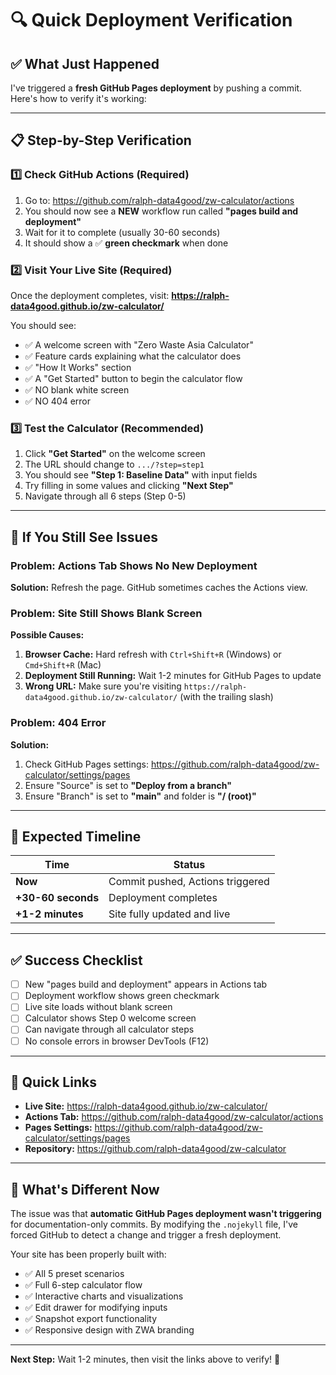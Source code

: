 # 🔍 Quick Deployment Verification

## ✅ What Just Happened

I've triggered a **fresh GitHub Pages deployment** by pushing a commit. Here's how to verify it's working:

---

## 📋 Step-by-Step Verification

### 1️⃣ Check GitHub Actions (Required)
1. Go to: https://github.com/ralph-data4good/zw-calculator/actions
2. You should now see a **NEW** workflow run called **"pages build and deployment"**
3. Wait for it to complete (usually 30-60 seconds)
4. It should show a ✅ **green checkmark** when done

### 2️⃣ Visit Your Live Site (Required)
Once the deployment completes, visit:
**https://ralph-data4good.github.io/zw-calculator/**

You should see:
- ✅ A welcome screen with "Zero Waste Asia Calculator" 
- ✅ Feature cards explaining what the calculator does
- ✅ "How It Works" section
- ✅ A "Get Started" button to begin the calculator flow
- ✅ NO blank white screen
- ✅ NO 404 error

### 3️⃣ Test the Calculator (Recommended)
1. Click **"Get Started"** on the welcome screen
2. The URL should change to `.../?step=step1`
3. You should see **"Step 1: Baseline Data"** with input fields
4. Try filling in some values and clicking **"Next Step"**
5. Navigate through all 6 steps (Step 0-5)

---

## 🚨 If You Still See Issues

### Problem: Actions Tab Shows No New Deployment
**Solution:** Refresh the page. GitHub sometimes caches the Actions view.

### Problem: Site Still Shows Blank Screen
**Possible Causes:**
1. **Browser Cache:** Hard refresh with `Ctrl+Shift+R` (Windows) or `Cmd+Shift+R` (Mac)
2. **Deployment Still Running:** Wait 1-2 minutes for GitHub Pages to update
3. **Wrong URL:** Make sure you're visiting `https://ralph-data4good.github.io/zw-calculator/` (with the trailing slash)

### Problem: 404 Error
**Solution:** 
1. Check GitHub Pages settings: https://github.com/ralph-data4good/zw-calculator/settings/pages
2. Ensure "Source" is set to **"Deploy from a branch"**
3. Ensure "Branch" is set to **"main"** and folder is **"/ (root)"**

---

## 🎯 Expected Timeline

| Time | Status |
|------|--------|
| **Now** | Commit pushed, Actions triggered |
| **+30-60 seconds** | Deployment completes |
| **+1-2 minutes** | Site fully updated and live |

---

## ✅ Success Checklist

- [ ] New "pages build and deployment" appears in Actions tab
- [ ] Deployment workflow shows green checkmark
- [ ] Live site loads without blank screen
- [ ] Calculator shows Step 0 welcome screen
- [ ] Can navigate through all calculator steps
- [ ] No console errors in browser DevTools (F12)

---

## 🔗 Quick Links

- **Live Site:** https://ralph-data4good.github.io/zw-calculator/
- **Actions Tab:** https://github.com/ralph-data4good/zw-calculator/actions
- **Pages Settings:** https://github.com/ralph-data4good/zw-calculator/settings/pages
- **Repository:** https://github.com/ralph-data4good/zw-calculator

---

## 🎉 What's Different Now

The issue was that **automatic GitHub Pages deployment wasn't triggering** for documentation-only commits. By modifying the `.nojekyll` file, I've forced GitHub to detect a change and trigger a fresh deployment.

Your site has been properly built with:
- ✅ All 5 preset scenarios
- ✅ Full 6-step calculator flow
- ✅ Interactive charts and visualizations
- ✅ Edit drawer for modifying inputs
- ✅ Snapshot export functionality
- ✅ Responsive design with ZWA branding

---

**Next Step:** Wait 1-2 minutes, then visit the links above to verify! 🚀

